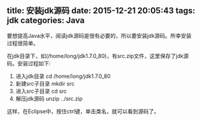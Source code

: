 title: 安装jdk源码
date: 2015-12-21 20:05:43
tags: jdk
categories: Java
---
要想提高Java水平，阅读jdk源码是很有必要的，所以要安装jdk源码。所幸安装过程很简单。

在jdk目录下，如(/home/long/jdk1.7.0_80)，有src.zip文件，这里保存了jdk源码。安装过程如下:

1. 进入jdk目录
cd /home/long/jdk1.7.0_80
2. 新建src子目录
mkdir src
3. 进入src子目录
cd src
4. 解压jdk源码
unzip ../src.zip

这样，在Eclipse中，按住ctrl键，单击类名，就可以看到源码了。
